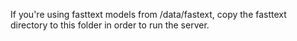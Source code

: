 If you're using fasttext models from /data/fastext, copy the fasttext directory to this folder in order to run the server.
